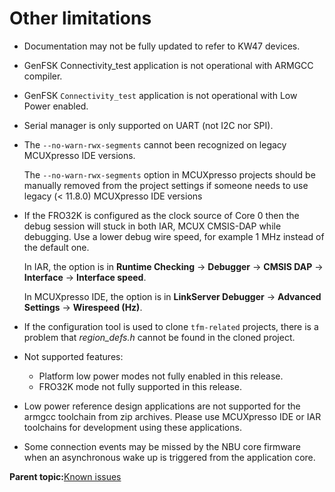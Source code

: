 # Other limitations

-   Documentation may not be fully updated to refer to KW47 devices.
-   GenFSK Connectivity\_test application is not operational with ARMGCC compiler.
-   GenFSK `Connectivity_test` application is not operational with Low Power enabled.
-   Serial manager is only supported on UART \(not I2C nor SPI\).
-   The `--no-warn-rwx-segments` cannot been recognized on legacy MCUXpresso IDE versions.

    The `--no-warn-rwx-segments` option in MCUXpresso projects should be manually removed from the project settings if someone needs to use legacy \(< 11.8.0\) MCUXpresso IDE versions

-   If the FRO32K is configured as the clock source of Core 0 then the debug session will stuck in both IAR, MCUX CMSIS-DAP while debugging. Use a lower debug wire speed, for example 1 MHz instead of the default one.

    In IAR, the option is in **Runtime Checking** -\> **Debugger** -\> **CMSIS DAP** -\> **Interface** -\> **Interface speed**.

    In MCUXpresso IDE, the option is in **LinkServer Debugger** -\> **Advanced Settings** -\> **Wirespeed \(Hz\)**.

-   If the configuration tool is used to clone `tfm-related` projects, there is a problem that *region\_defs.h* cannot be found in the cloned project.
-   Not supported features:
    -   Platform low power modes not fully enabled in this release.
    -   FRO32K mode not fully supported in this release.
-   Low power reference design applications are not supported for the armgcc toolchain from zip archives. Please use MCUXpresso IDE or IAR toolchains for development using these applications.
-   Some connection events may be missed by the NBU core firmware when an asynchronous wake up is triggered from the application core.

**Parent topic:**[Known issues](../topics/known_issues.md)

